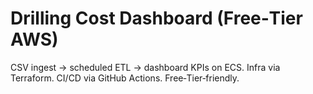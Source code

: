 # Drilling Cost Dashboard (Free‑Tier AWS)
CSV ingest → scheduled ETL → dashboard KPIs on ECS. Infra via Terraform. CI/CD via GitHub Actions. Free‑Tier‑friendly.
